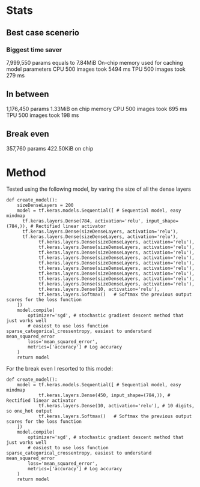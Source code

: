 # Stats

## Best case scenerio
### Biggest time saver
7,999,550 params equals to 7.84MiB On-chip memory used for caching model parameters
CPU 500 images took 5494 ms
TPU 500 images took 279 ms

## In between
1,176,450 params 1.33MiB on chip memory
CPU 500 images took 695 ms
TPU 500 images took 198 ms

## Break even
357,760 params 422.50KiB on chip

# Method
Tested using the following model, by varing the size of all the dense layers
```
def create_model():
	sizeDenseLayers = 200
	model = tf.keras.models.Sequential([ # Sequential model, easy mindmap
      tf.keras.layers.Dense(784, activation='relu', input_shape=(784,)), # Rectified linear activator
      tf.keras.layers.Dense(sizeDenseLayers, activation='relu'),
      tf.keras.layers.Dense(sizeDenseLayers, activation='relu'),
			tf.keras.layers.Dense(sizeDenseLayers, activation='relu'),
			tf.keras.layers.Dense(sizeDenseLayers, activation='relu'),
			tf.keras.layers.Dense(sizeDenseLayers, activation='relu'),
			tf.keras.layers.Dense(sizeDenseLayers, activation='relu'),
			tf.keras.layers.Dense(sizeDenseLayers, activation='relu'),
			tf.keras.layers.Dense(sizeDenseLayers, activation='relu'),
			tf.keras.layers.Dense(sizeDenseLayers, activation='relu'),
			tf.keras.layers.Dense(sizeDenseLayers, activation='relu'),
			tf.keras.layers.Dense(sizeDenseLayers, activation='relu'),
			tf.keras.layers.Dense(10, activation='relu'),
			tf.keras.layers.Softmax()	# Softmax the previous output scores for the loss function
	])
	model.compile(
		optimizer='sgd', # stochastic gradient descent method that just works well
		# easiest to use loss function sparse_categorical_crossentropy, easiest to understand mean_squared_error
		loss='mean_squared_error',
		metrics=['accuracy'] # Log accuracy
	)
	return model
```

For the break even I resorted to this model:

```
def create_model():
	model = tf.keras.models.Sequential([ # Sequential model, easy mindmap
			tf.keras.layers.Dense(450, input_shape=(784,)), # Rectified linear activator
			tf.keras.layers.Dense(10, activation='relu'), # 10 digits, so one_hot output
			tf.keras.layers.Softmax()	# Softmax the previous output scores for the loss function
	])
	model.compile(
		optimizer='sgd', # stochastic gradient descent method that just works well
		# easiest to use loss function sparse_categorical_crossentropy, easiest to understand mean_squared_error
		loss='mean_squared_error',
		metrics=['accuracy'] # Log accuracy
	)
	return model
```